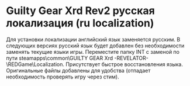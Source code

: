 # Guilty Gear Xrd Rev2 русская локализация (ru localization)
Для установки локализации английский язык заменяется русским. В следующих версиях русский язык будет добавлен без необходимости заменять текущие языки игры.
Переместите папку INT с заменой по пути steamapps\common\GUILTY GEAR Xrd -REVELATOR-\REDGame\Localization.
Присутствует быстрое восстановления языка. Оригинальные файлы добавлены для удобства (отпадает необходимость проверять игру через стим).
